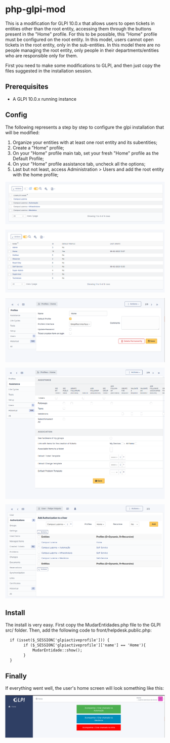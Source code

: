 # php-glpi-mod

This is a modification for GLPI 10.0.x that allows users to open tickets in entities other than the root entity, accessing them through the buttons present in the "Home" profile. For this to be possible, this "Home" profile must be configured on the root entity. In this model, users cannot open tickets in the root entity, only in the sub-entities. In this model there are no people managing the root entity, only people in their departments/entities who are responsible only for them.

First you need to make some modifications to GLPI, and then just copy the files suggested in the installation session.

Prerequisites
-----------------------
  - A GLPI 10.0.x running instance

Config
-----------------------

The following represents a step by step to configure the glpi installation that will be modified:

  1) Organize your entities with at least one root entity and its subentities;
  2) Create a "Home" profile;
  3) On your "Home" profile main tab, set your fresh "Home" profile as the Default Profile;
  4) On your "Home" profile assistance tab, uncheck all the options;
  5) Last but not least, access Administration > Users and add the root entity with the home profile;
  
<p align="center">
  <img src="img/entities.png">
</p>

<p align="center">
  <img src="img/profiles.png">
</p>

<p align="center">
  <img src="img/profile-home-profiles.png">
</p>

<p align="center">
  <img src="img/profile-home-assistance.png">
</p>

<p align="center">
  <img src="img/admin-user-authorization.png">
</p>

Install
-----------------------
The install is very easy. First copy the MudarEntidades.php file to the GLPI src/ folder. Then, add the following code to front/helpdesk.public.php:

```
  if (isset($_SESSION['glpiactiveprofile'])) {
        if ($_SESSION['glpiactiveprofile']['name'] == 'Home'){
            MudarEntidade::show();
        }
  }  
```

Finally
-----------------------
If everything went well, the user's home screen will look something like this:
<p align="center">
  <img src="img/user-home-page.png">
</p>

